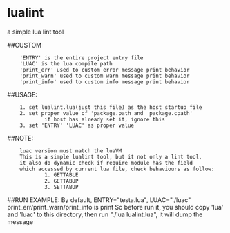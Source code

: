 # lualint
a simple lua lint tool

##CUSTOM
        
        'ENTRY' is the entire project entry file
        'LUAC' is the lua compile path
        'print_err' used to custom error message print behavior
        'print_warn' used to custom warn message print behavior
        'print_info' used to custom info message print behavior

##USAGE:

        1. set lualint.lua(just this file) as the host startup file
        2. set proper value of 'package.path and  package.cpath'
                if host has already set it, ignore this
        3. set 'ENTRY' 'LUAC' as proper value

##NOTE:

        luac version must match the luaVM
        This is a simple lualint tool, but it not only a lint tool,
        it also do dynamic check if require module has the field
        which accessed by current lua file, check behaviours as follow:
                1. GETTABLE
                2. GETTABUP     
                3. SETTABUP

##RUN EXAMPLE:
        By default, ENTRY="testa.lua", LUAC="./luac" print_err/print_warn/print_info is print
        So before run it, you should copy 'lua' and 'luac' to this directory, then run
        "./lua lualint.lua", it will dump the message


